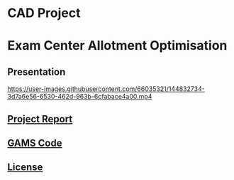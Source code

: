 # CAD Project 
# Exam Center Allotment Optimisation

## Presentation
https://user-images.githubusercontent.com/66035321/144832734-3d7a6e56-6530-462d-963b-6cfabace4a00.mp4

## [Project Report](https://github.com/Nikitha2309/CAD_Project-Exam_Center_Allotment_Optimisation/blob/main/Project_Report.pdf)
## [GAMS Code](https://github.com/Nikitha2309/CAD_Project-Exam_Center_Allotment_Optimisation/tree/main/Code)
## [License](https://github.com/Nikitha2309/CADProject-ExamCenterAllotmentOptimisation/blob/main/LICENSE)
